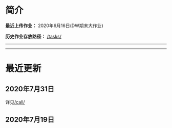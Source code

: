 # 简介  


**最近上传作业：** 2020年6月16日(DW期末大作业)  

**历史作业存放路径：** [/tasks/](https://github.com/Apiclo/Apiclo.github.io/tree/master/tasks)  

*****

----

# 最近更新  
## 2020年7月31日  
详见[/call/](https://github.com/Apiclo/Apiclo.github.io/tree/master/call)
## 2020年7月19日  

